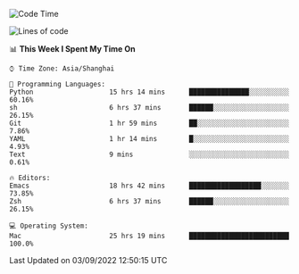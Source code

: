 <!--START_SECTION:waka-->
![Code Time](http://img.shields.io/badge/Code%20Time-846%20hrs%2016%20mins-blue)

![Lines of code](https://img.shields.io/badge/From%20Hello%20World%20I%27ve%20Written-22%20Thousand%20lines%20of%20code-blue)

📊 **This Week I Spent My Time On** 

```text
⌚︎ Time Zone: Asia/Shanghai

💬 Programming Languages: 
Python                   15 hrs 14 mins      ███████████████░░░░░░░░░░   60.16% 
sh                       6 hrs 37 mins       ██████░░░░░░░░░░░░░░░░░░░   26.15% 
Git                      1 hr 59 mins        ██░░░░░░░░░░░░░░░░░░░░░░░   7.86% 
YAML                     1 hr 14 mins        █░░░░░░░░░░░░░░░░░░░░░░░░   4.93% 
Text                     9 mins              ░░░░░░░░░░░░░░░░░░░░░░░░░   0.61%

🔥 Editors: 
Emacs                    18 hrs 42 mins      ██████████████████░░░░░░░   73.85% 
Zsh                      6 hrs 37 mins       ██████░░░░░░░░░░░░░░░░░░░   26.15%

💻 Operating System: 
Mac                      25 hrs 19 mins      █████████████████████████   100.0%

```


 Last Updated on 03/09/2022 12:50:15 UTC
<!--END_SECTION:waka-->
